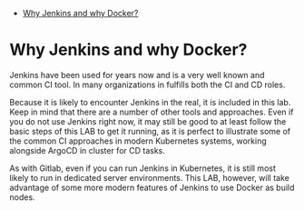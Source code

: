 
- [Why Jenkins and why Docker?](#why-jenkins-and-why-docker)

# Why Jenkins and why Docker?

Jenkins have been used for years now and is a very well known and common CI tool. In many organizations in fulfills both the CI and CD roles.

Because it is likely to encounter Jenkins in the real, it is included in this lab. Keep in mind that there are a number of other tools and approaches. Even if you do not use Jenkins right now, it may still be good to at least follow the basic steps of this LAB to get it running, as it is perfect to illustrate some of the common CI approaches in modern Kubernetes systems, working alongside ArgoCD in cluster for CD tasks.

As with Gitlab, even if you can run Jenkins in Kubernetes, it is still most likely to run in dedicated server environments. This LAB, however, will take advantage of some more modern features of Jenkins to use Docker as build nodes.
